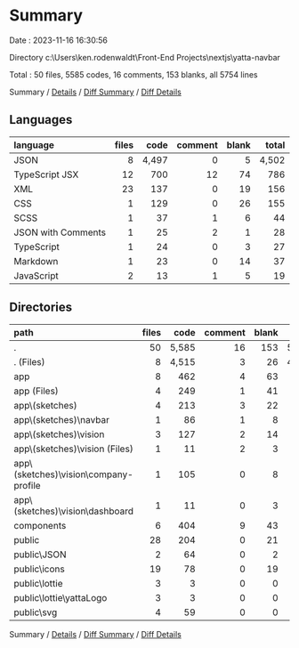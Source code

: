 # Summary

Date : 2023-11-16 16:30:56

Directory c:\\Users\\ken.rodenwaldt\\Front-End Projects\\nextjs\\yatta-navbar

Total : 50 files,  5585 codes, 16 comments, 153 blanks, all 5754 lines

Summary / [Details](details.md) / [Diff Summary](diff.md) / [Diff Details](diff-details.md)

## Languages
| language | files | code | comment | blank | total |
| :--- | ---: | ---: | ---: | ---: | ---: |
| JSON | 8 | 4,497 | 0 | 5 | 4,502 |
| TypeScript JSX | 12 | 700 | 12 | 74 | 786 |
| XML | 23 | 137 | 0 | 19 | 156 |
| CSS | 1 | 129 | 0 | 26 | 155 |
| SCSS | 1 | 37 | 1 | 6 | 44 |
| JSON with Comments | 1 | 25 | 2 | 1 | 28 |
| TypeScript | 1 | 24 | 0 | 3 | 27 |
| Markdown | 1 | 23 | 0 | 14 | 37 |
| JavaScript | 2 | 13 | 1 | 5 | 19 |

## Directories
| path | files | code | comment | blank | total |
| :--- | ---: | ---: | ---: | ---: | ---: |
| . | 50 | 5,585 | 16 | 153 | 5,754 |
| . (Files) | 8 | 4,515 | 3 | 26 | 4,544 |
| app | 8 | 462 | 4 | 63 | 529 |
| app (Files) | 4 | 249 | 1 | 41 | 291 |
| app\\(sketches) | 4 | 213 | 3 | 22 | 238 |
| app\\(sketches)\\navbar | 1 | 86 | 1 | 8 | 95 |
| app\\(sketches)\\vision | 3 | 127 | 2 | 14 | 143 |
| app\\(sketches)\\vision (Files) | 1 | 11 | 2 | 3 | 16 |
| app\\(sketches)\\vision\\company-profile | 1 | 105 | 0 | 8 | 113 |
| app\\(sketches)\\vision\\dashboard | 1 | 11 | 0 | 3 | 14 |
| components | 6 | 404 | 9 | 43 | 456 |
| public | 28 | 204 | 0 | 21 | 225 |
| public\\JSON | 2 | 64 | 0 | 2 | 66 |
| public\\icons | 19 | 78 | 0 | 19 | 97 |
| public\\lottie | 3 | 3 | 0 | 0 | 3 |
| public\\lottie\\yattaLogo | 3 | 3 | 0 | 0 | 3 |
| public\\svg | 4 | 59 | 0 | 0 | 59 |

Summary / [Details](details.md) / [Diff Summary](diff.md) / [Diff Details](diff-details.md)